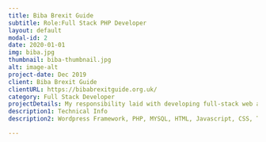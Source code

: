 ```yaml
---
title: Biba Brexit Guide
subtitle: Role:Full Stack PHP Developer
layout: default
modal-id: 2
date: 2020-01-01
img: biba.jpg
thumbnail: biba-thumbnail.jpg
alt: image-alt
project-date: Dec 2019
client: Biba Brexit Guide
clientURL: https://bibabrexitguide.org.uk/
category: Full Stack Developer
projectDetails: My responsibility laid with developing full-stack web application include design ux. 
description1: Technical Info
description2: Wordpress Framework, PHP, MYSQL, HTML, Javascript, CSS, Third Party Libraries(Bootstrap, Datatable JQuery, Form Validation), Git, SSH, Jenkins

---
```

